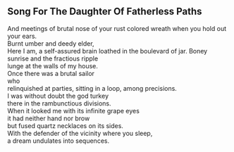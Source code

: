 Song For The Daughter Of Fatherless Paths
-----------------------------------------
And meetings of brutal nose of your rust colored wreath when you hold out your ears.  
Burnt umber and deedy elder,  
Here I am, a self-assured brain loathed in the boulevard of jar. Boney sunrise and the fractious ripple  
lunge at the walls of my house.  
Once there was a brutal sailor  
who  
relinquished at parties, sitting in a loop, among precisions.  
I was without doubt the god turkey  
there in the rambunctious divisions.  
When it looked me with its infinite grape eyes  
it had neither hand nor brow  
but fused quartz necklaces on its sides.  
With the defender of the vicinity where you sleep,  
a dream undulates into sequences.  
